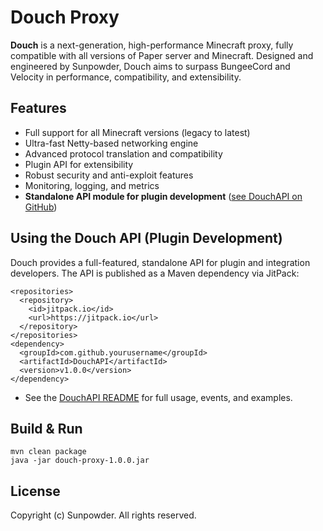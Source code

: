 # Douch Proxy

**Douch** is a next-generation, high-performance Minecraft proxy, fully compatible with all versions of Paper server and Minecraft. Designed and engineered by Sunpowder, Douch aims to surpass BungeeCord and Velocity in performance, compatibility, and extensibility.

## Features
- Full support for all Minecraft versions (legacy to latest)
- Ultra-fast Netty-based networking engine
- Advanced protocol translation and compatibility
- Plugin API for extensibility
- Robust security and anti-exploit features
- Monitoring, logging, and metrics
- **Standalone API module for plugin development** ([see DouchAPI on GitHub](https://github.com/MONDERASDOR/DouchAPI))

## Using the Douch API (Plugin Development)
Douch provides a full-featured, standalone API for plugin and integration developers. The API is published as a Maven dependency via JitPack:

```
<repositories>
  <repository>
    <id>jitpack.io</id>
    <url>https://jitpack.io</url>
  </repository>
</repositories>
<dependency>
  <groupId>com.github.yourusername</groupId>
  <artifactId>DouchAPI</artifactId>
  <version>v1.0.0</version>
</dependency>
```

- See the [DouchAPI README](https://github.com/MONDERASDOR/DouchAPI#readme) for full usage, events, and examples.

## Build & Run
```
mvn clean package
java -jar douch-proxy-1.0.0.jar
```

## License
Copyright (c) Sunpowder. All rights reserved.
